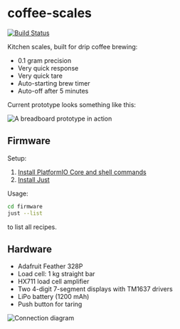 # coffee-scales

[![Build Status](https://fyhn.semaphoreci.com/badges/coffee-scales/branches/master.svg?key=bdad7781-738b-46c5-95e4-85f3478b0b54)](https://fyhn.semaphoreci.com/projects/coffee-scales)

Kitchen scales, built for drip coffee brewing:

* 0.1 gram precision
* Very quick response
* Very quick tare
* Auto-starting brew timer
* Auto-off after 5 minutes

Current prototype looks something like this:

![A breadboard prototype in action](https://i.imgur.com/sJAW9rS.jpg)

## Firmware

Setup:

1. [Install PlatformIO Core and shell commands](https://docs.platformio.org/en/latest/core/installation/index.html)
2. [Install Just](https://just.systems/man/en/packages.html)

Usage:

```sh
cd firmware
just --list
```

to list all recipes.

## Hardware

* Adafruit Feather 328P
* Load cell: 1 kg straight bar
* HX711 load cell amplifier
* Two 4-digit 7-segment displays with TM1637 drivers
* LiPo battery (1200 mAh)
* Push button for taring

![Connection diagram](https://i.imgur.com/zfTGbLD.png)
